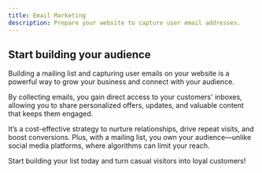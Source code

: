 ```yaml
---
title: Email Marketing
description: Prepare your website to capture user email addresses.
---
```


## Start building your audience

Building a mailing list and capturing user emails on your website is a powerful way to grow your business and connect with your audience.

By collecting emails, you gain direct access to your customers' inboxes, allowing you to share personalized offers, updates, and valuable content that keeps them engaged.

It’s a cost-effective strategy to nurture relationships, drive repeat visits, and boost conversions. Plus, with a mailing list, you own your audience—unlike social media platforms, where algorithms can limit your reach.

Start building your list today and turn casual visitors into loyal customers!
